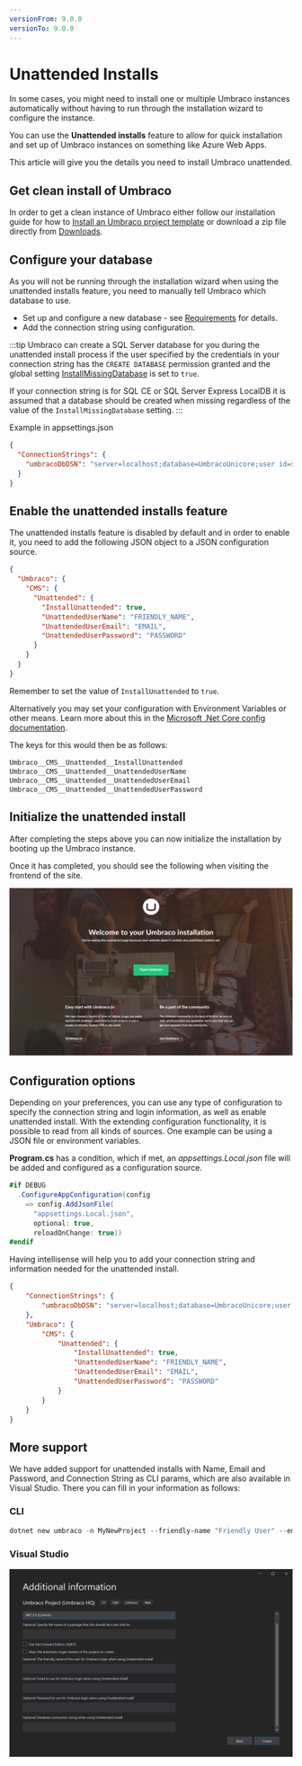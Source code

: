```yaml
---
versionFrom: 9.0.0
versionTo: 9.0.0
---
```


# Unattended Installs

In some cases, you might need to install one or multiple Umbraco instances automatically without having to run through the installation wizard to configure the instance.

You can use the **Unattended installs** feature to allow for quick installation and set up of Umbraco instances on something like Azure Web Apps.

This article will give you the details you need to install Umbraco unattended.

## Get clean install of Umbraco

In order to get a clean instance of Umbraco either follow our installation guide for how to [Install an Umbraco project template](./install-umbraco-with-templates.md/#InstallUmbracowith.NETCLI) or download a zip file directly from [Downloads](https://our.umbraco.com/download).

## Configure your database

As you will not be running through the installation wizard when using the unattended installs feature, you need to manually tell Umbraco which database to use.

* Set up and configure a new database - see [Requirements](../Requirements/#hosting) for details.
* Add the connection string using configuration.

:::tip
Umbraco can create a SQL Server database for you during the unattended install process if the user specified by the credentials in your connection string has the `CREATE DATABASE` permission granted and the global setting [InstallMissingDatabase](/documentation/Reference/V9-Config/GlobalSettings/#install-missing-database) is set to `true`.

If your connection string is for SQL CE or SQL Server Express LocalDB it is assumed that a database should be created when missing regardless of the value of the `InstallMissingDatabase` setting.
:::

Example in appsettings.json

```json
{
  "ConnectionStrings": {
    "umbracoDbDSN": "server=localhost;database=UmbracoUnicore;user id=sa;password='P@ssw0rd'"
  }
}
```

## Enable the unattended installs feature

The unattended installs feature is disabled by default and in order to enable it, you need to add the following JSON object to a JSON configuration source.

```json
{
  "Umbraco": {
    "CMS": {
      "Unattended": {
        "InstallUnattended": true,
        "UnattendedUserName": "FRIENDLY_NAME",
        "UnattendedUserEmail": "EMAIL",
        "UnattendedUserPassword": "PASSWORD"
      }
    }
  }
}
```

Remember to set the value of `InstallUnattended` to `true`.

Alternatively you may set your configuration with Environment Variables or other means. Learn more about this in the [Microsoft .Net Core config documentation](https://docs.microsoft.com/en-us/aspnet/core/fundamentals/configuration/?view=aspnetcore-5.0#environment-variables).

The keys for this would then be as follows:

```none
Umbraco__CMS__Unattended__InstallUnattended
Umbraco__CMS__Unattended__UnattendedUserName
Umbraco__CMS__Unattended__UnattendedUserEmail
Umbraco__CMS__Unattended__UnattendedUserPassword
```

## Initialize the unattended install

After completing the steps above you can now initialize the installation by booting up the Umbraco instance.

Once it has completed, you should see the following when visiting the frontend of the site.

![Frontend of Umbraco site installed using the unattended installs feature](images/Unattended/final-screen.png)

## Configuration options

Depending on your preferences, you can use any type of configuration to specify the connection string and login information, as well as enable unattended install. With the extending configuration functionality, it is possible to read from all kinds of sources. One example can be using a JSON file or environment variables.

**Program.cs** has a condition, which if met, an *appsettings.Local.json* file will be added and configured as a configuration source.

```c#
#if DEBUG
  .ConfigureAppConfiguration(config
    => config.AddJsonFile(
      "appsettings.Local.json",
      optional: true,
      reloadOnChange: true))
#endif
```

Having intellisense will help you to add your connection string and information needed for the unattended install.

```json
{
    "ConnectionStrings": {
        "umbracoDbDSN": "server=localhost;database=UmbracoUnicore;user id=sa;password='P@ssw0rd'"
    },
    "Umbraco": {
        "CMS": {
            "Unattended": {
                "InstallUnattended": true,
                "UnattendedUserName": "FRIENDLY_NAME",
                "UnattendedUserEmail": "EMAIL",
                "UnattendedUserPassword": "PASSWORD"
            }
        }
    }
}
```

## More support

We have added support for unattended installs with Name, Email and Password, and Connection String as CLI params, which are also available in Visual Studio. There you can fill in your information as follows:

### CLI

```powershell
dotnet new umbraco -n MyNewProject --friendly-name "Friendly User" --email user@email.com --password password1234 --connection-string "Server=(localdb)\Umbraco;Database=MyDatabase;Integrated Security=true" --version 9.0.0
```

### Visual Studio

![Set up unattended install through Visual Studio](images/Unattended/VS-unattended-install.png)
